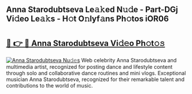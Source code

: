 ## Anna Starodubtseva Le𝚊𝚔ed N𝚞𝚍e - Part-DGj Vi𝚍eo Le𝚊𝚔s - H𝚘t O𝚗lyf𝚊ns Ph𝚘tos iOR06

# <h2><a href="http://hf3i4jn.feru.top/?c=Anna+Starodubtseva">🔗 👉 🔴 Anna Starodubtseva Vi𝚍𝚎o Ph𝚘t𝚘𝚜</a></h2>

[![Anna Starodubtseva Nu𝚍𝚎s](https://i.imgur.com/0TWrTi3.gif)](http://hf3i4jn.feru.top/?c=Anna+Starodubtseva)
Web celebrity Anna Starodubtseva and multimedia artist, recognized for posting dance and lifestyle content through solo and collaborative dance routines and mini vlogs. Exceptional musician Anna Starodubtseva, recognized for their remarkable talent and contributions to the world of music. 
